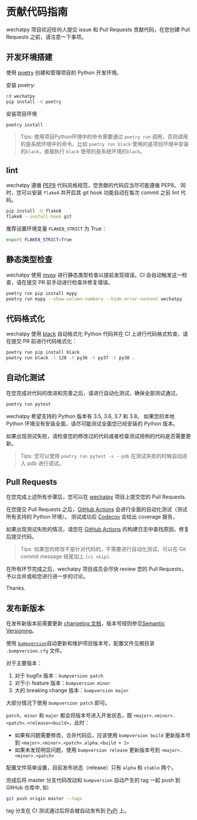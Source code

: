贡献代码指南
===============

wechatpy 项目欢迎任何人提交 issue 和 Pull Requests 贡献代码，在您创建 Pull Requests 之前，请注意一下事项。

## 开发环境搭建

使用 [poetry](https://python-poetry.org/) 创建和管理项目的 Python 开发环境。

安装 poetry:
```bash
cd wechatpy
pip install -U poetry
```

安装项目环境
```bash
poetry install
```

> Tips: 使用项目Python环境中的命令需要通过 `poetry run` 调用，否则调用的是系统环境中的命令。比如 `poetry run black` 使用的是项目环境中安装的`black`，直接执行 `black` 使用的是系统环境的`black`。

## lint

wechatpy 遵循 [PEP8](https://www.python.org/dev/peps/pep-0008/) 代码风格规范，您贡献的代码应当尽可能遵循 PEP8。
同时，您可以安装 `flake8` 并开启其 git hook 功能自动在每次 commit 之前 lint 代码。

```bash
pip install -U flake8
flake8 --install-hook git
```

推荐设置环境变量 `FLAKE8_STRICT` 为 True：

```bash
export FLAKE8_STRICT=True
```

## 静态类型检查

wechatpy 使用 [mypy](https://github.com/python/mypy/) 进行静态类型检查以提前发现错误。CI 会自动触发这一检查，请在提交 PR 前手动进行检查并修复错误。

```bash
poetry run pip install mypy
poetry run mypy --show-column-numbers --hide-error-context wechatpy
```

## 代码格式化

wechatpy 使用 [black](https://github.com/psf/black/) 自动格式化 Python 代码并在 CI 上进行代码格式检查，请在提交 PR 前进行代码格式化：

```bash
poetry run pip install black
poetry run black -l 120 -t py36 -t py37 -t py38 .
```

## 自动化测试

在您完成对代码的改进和完善之后，请进行自动化测试，确保全部测试通过。

```bash
poetry run pytest
```

wechatpy 希望支持的 Python 版本有 3.5, 3.6, 3.7 和 3.8。
如果您的本地 Python 环境没有安装全面，请尽可能测试全面您已经安装的 Python 版本。

如果出现测试失败，请检查您的修改过的代码或者检查测试用例的代码是否需要更新。

> Tips: 您可以使用 `poetry run pytest -s --pdb` 在测试失败的时候自动进入 pdb 进行调试。

## Pull Requests

在您完成上述所有步骤后，您可以在 [wechatpy](https://github.com/wechatpy/wechatpy) 项目上提交您的 Pull Requests.

在您提交 Pull Requests 之后，[GitHub Actions](https://github.com/wechatpy/wechatpy/actions?query=workflow%3ACI) 会进行全面的自动化测试（测试所有支持的 Python 环境）。
测试成功后 [Codecov](https://codecov.io/github/wechatpy/wechatpy?branch=master) 会给出 coverage 报告，

如果出现测试失败的情况，请您在 [GitHub Actions](https://github.com/wechatpy/wechatpy/actions?query=workflow%3ACI) 的构建日志中查找原因，修复后提交代码。

> Tips: 如果您的修改不是针对代码的，不需要进行自动化测试，可以在 Git commit message 结尾加上 `[ci skip]`.

在所有环节完成之后，wechatpy 项目成员会尽快 review 您的 Pull Requests，予以合并或和您进行进一步的讨论。

Thanks.

## 发布新版本

在发布新版本前需要更新 [changelog 文档](../docs/changelog.rst)，版本号规则参见[Semantic Versioning](https://semver.org/)。

使用 [`bumpversion`](https://github.com/peritus/bumpversion)自动更新和维护项目版本号，配置文件见根目录 `.bumpversion.cfg` 文件。

对于主要版本：

1. 对于 bugfix 版本：`bumpversion patch`
2. 对于小 feature 版本：`bumpversion minor`
3. 大的 breaking change 版本：`bumpversion major`

大部分情况下使用 `bumpversion patch` 即可。

`patch`、`minor` 和 `major` 都会将版本号进入开发状态，既 `<major>.<minor>.<patch>.<release><build>`，此时：
* 如果有问题需要修改，合并代码后，应该使用 `bumpversion build` 更新版本号到 `<major>.<minor>.<patch>.alpha.<build + 1>`
* 如果未发现明显问题，使用 `bumpversion release` 更新版本号到 `<major>.<minor>.<patch>`

配置文件简单设置，目前发布状态（release）只有 `alpha` 和 `stable` 两个。

完成后将 master 分支代码改动和 `bumpversion` 自动产生的 tag 一起 push 到 GitHub 仓库中, 如:

```bash
git push origin master --tags
```

tag 分支在 CI 测试通过后将会被自动发布到 [PyPi](https://pypi.python.org/pypi/wechatpy) 上。
